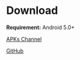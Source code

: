 # Download

**Requirement:** Android 5.0+

[APKs Channel](https://t.me/NekogramAPKs)

[GitHub](https://github.com/tehcneko/nekogram-files/releases)